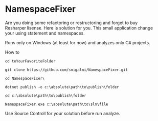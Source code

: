 # NamespaceFixer

Are you doing some refactoring or restructoring and forget to buy Resharper lisense. Here is solution for you. This small application change your using statement and namespaces.

Runs only on Windows (at least for now) and analyzes only C# projects.

How to 
```
cd toYourFavoriteFolder

git clone https://github.com/smigalni/NamespaceFixer.git

cd NamespaceFixer\
 
dotnet publish -o c:\absolute\path\to\publish\folder

cd c:\absolute\path\to\publish\folder

NamespaceFixer.exe c:\absolute\path\to\sln\file

```

Use Source Controll for your solution before run analyze.
